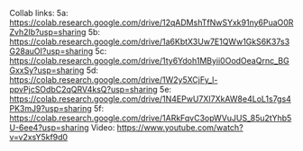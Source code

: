Collab links:
5a: https://colab.research.google.com/drive/12qADMshTfNwSYxk91ny6PuaO0RZvh2Ib?usp=sharing
5b: https://colab.research.google.com/drive/1a6KbtX3Uw7E1QWw1GkS6K37s3G28auOI?usp=sharing
5c: https://colab.research.google.com/drive/1ty6Ydoh1MByii0OodOeaQrnc_BGGxxSy?usp=sharing
5d: https://colab.research.google.com/drive/1W2y5XCjFy_l-ppvPjcSOdbC2qQRV4ksQ?usp=sharing
5e: https://colab.research.google.com/drive/1N4EPwU7XI7XkAW8e4LoL1s7gs4PK3mJ9?usp=sharing
5f: https://colab.research.google.com/drive/1ARkFqvC3opWVuJUS_85u2tYhb5U-6ee4?usp=sharing
Video: https://www.youtube.com/watch?v=v2xsY5kf9d0

